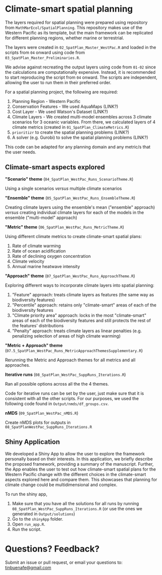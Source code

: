 # Climate-smart spatial planning

The layers required for spatial planning were prepared using repository from `MathMarEcol/SpatialPlanning`. This repository makes use of the Western Pacific as its template, but the main framework can be replicated for different planning regions, whether marine or terrestrial.

The layers were created in `02_SpatPlan_Master_WestPac.R` and loaded in the scripts from `04` onward using code from `03_SpatPlan_Master_Preliminaries.R`.

We advise against recreating the output layers using code from `01-02` since the calculations are computationally expensive. Instead, it is recommended to start reproducing the script from `04` onward. The scripts are independent, allowing the user to run them in their preferred order.

For a spatial planning project, the following are required:
1. Planning Region - Western Pacific
2. Conservation Features - We used AquaMaps (LINK?)
3. Cost Layer - We used Watson's Dataset (LINK?)
4. Climate Layers - We created multi-model ensembles across 3 climate scenarios for 3 oceanic variables. From there, we calculated layers of 4 climate metrics (created in `01_SpatPlan_ClimateMetrics.R`)
5. `prioritizr` to create the spatial planning problems (LINK?)
6. A solver (e.g. Gurobi) to solve the spatial planning problems (LINK?)

This code can be adapted for any planning domain and any metric/s that the user needs.

## Climate-smart aspects explored

__"Scenario" theme__ (`04_SpatPlan_WestPac_Runs_ScenarioTheme.R`)

Using a single scenarios _versus_ multiple climate scenarios


__"Ensemble" theme__ (`05_SpatPlan_WestPac_Runs_EnsembleTheme.R`)

Creating climate layers using the ensemble's mean ("ensemble" approach) _versus_ creating individual climate layers for each of the models in the ensemble ("multi-model" approach)


__"Metric" theme__ (`06_SpatPlan_WestPac_Runs_MetricTheme.R`)

Using different climate metrics to create climate-smart spatial plans:

1. Rate of climate warming
2. Rate of ocean acidification
3. Rate of declining oxygen concentration
4. Climate velocity
5. Annual marine heatwave intensity


__"Approach" theme__ (`07_SpatPlan_WestPac_Runs_ApproachTheme.R`)

Exploring different ways to incorporate climate layers into spatial planning:

1. "Feature" approach: treats climate layers as features (the same way as biodiversity features)
2. "Percentile" approach: retains only "climate-smart" areas of each of the biodiversity features
3. "Climate priority area" approach: locks in the most "climate-smart" areas of each of the biodiversity features and still protects the rest of the features' distributions
4. "Penalty" approach: treats climate layers as linear penalties (e.g. penalizing selection of areas of high climate warming)

__"Metric + Approach" theme__ (`07.5_SpatPlan_WestPac_Runs_MetricApproachThemesSupplementary.R`)

Rerunning the Metric and Approach themes for all metrics and all approaches.

__Iterative runs__ (`08_SpatPlan_WestPac_SuppRuns_Iterations.R`)

Ran all possible options across all the the 4 themes.

Code for iterative runs can be set by the user, just make sure that it is consistent with all the other scripts. For our purposes, we used the following code found in `Output/nmds/df_groups.csv`.

__nMDS__ (`09_SpatPlan_WestPac_nMDS.R`)

Create nMDS plots for outputs in `08_SpatPlanWestPac_SuppRuns_Iterations.R`


## Shiny Application

We developed a Shiny App to allow the user to explore the framework personally based on their interests. In this application, we briefly describe the proposed framework, providing a summary of the manuscript. Further, the App enables the user to test out how climate-smart spatial plans for the Western Pacific change with the different choices in the climate-smart aspects explored here and compare them. This showcases that planning for climate change could be multidimensional and complex.

To run the shiny app,

1. Make sure that you have all the solutions for all runs by running `08_SpatPlan_WestPac_SuppRuns_Iterations.R` (or use the ones we generated in `Output/solutions`)
2. Go to the `shinyApp` folder.
3. Open `run_app.R`.
4. Run the script.


# Questions? Feedback?

Submit an issue or pull request, or email your questions to: tinbuenafe@gmail.com
